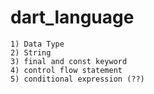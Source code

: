 # dart_language
    1) Data Type
    2) String
    3) final and const keyword
    4) control flow statement
    5) conditional expression (??)
